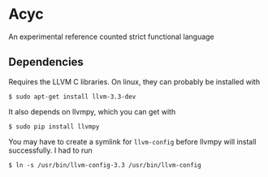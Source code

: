 # Acyc
An experimental reference counted strict functional language

## Dependencies
Requires the LLVM C libraries. On linux, they can probably be installed with
```
$ sudo apt-get install llvm-3.3-dev
```
It also depends on llvmpy, which you can get with
```
$ sudo pip install llvmpy
```
You may have to create a symlink for `llvm-config` before llvmpy will install successfully.
I had to run
```
$ ln -s /usr/bin/llvm-config-3.3 /usr/bin/llvm-config
```

